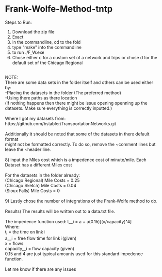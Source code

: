 # Frank-Wolfe-Method-tntp

Steps to Run:<br>
1) Download the zip file <br>
2) Exact <br>
3) In the commandline, cd to the fold <br>
5) type "make" into the commandline <br>
6) to run ./F_W.exe <br>
7) Chose either c for a custom set of a network and trips or chose d for the default set of the Chicago Regional<br>
<br>
NOTE:<br>
There are some data sets in the folder itself and others can be used either by:<br>
  -Placing the datasets in the folder (The preferred method)<br>
  -Using there paths as there location<br>
  (if nothing happens then there might be issue opening openning up the datasets. Make sure everything is correctly inputted.)<br>
 <br>
 Where I got my datasets from: https://github.com/bstabler/TransportationNetworks.git
 <br>
 <br>
 Additionally it should be noted that some of the datasets in there default format<br>
 might not be formatted correctly. To do so, remove the ~comment lines but leave the ~header line. <br>
<br>
8) input the Miles cost which is a impedence cost of minute/mile. Each Dataset has a different Miles cost<br>
<br>
For the datasets in the folder already:<br>
(Chicago Regional) Mile Costs = 0.25<br>
(Chicago Sketch) Mile Costs = 0.04<br>
(Sioux Falls) Mile Costs = 0<br>
<br>
9) Lastly chose the number of integrations of the Frank-Wolfe method to do.<br>
<br>
Results) The results will be written out to a data.txt file. 
<br>
<br>
The impedence function used: t__i = a + a(0.15)[(x/capacity)^4]<br>
Where:<br> 
       t<sub>i</sub> = the time on link i<br>
       a__i = free flow time for link i(given)<br>
       x = flows<br>
       capacity__i = flow capacity (given)<br>
       0.15 and 4 are just typical amounts used for this standard impedence function.<br>
<br>
Let me know if there are any issues<br>
<br>

